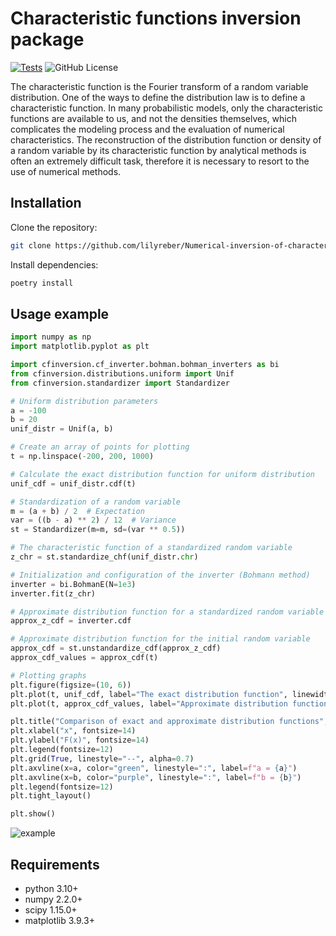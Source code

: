 # Characteristic functions inversion package
[![Tests](https://github.com/lilyreber/Numerical-inversion-of-characteristic-functions/actions/workflows/python-package.yml/badge.svg)](https://github.com/lilyreber/Numerical-inversion-of-characteristic-functions/actions/workflows/python-package.yml)
![GitHub License](https://img.shields.io/github/license/lilyreber/Numerical-inversion-of-characteristic-functions)


The characteristic function is the Fourier transform of a random variable distribution. One of the ways to define the distribution law is to define a characteristic function. In many probabilistic models, only the characteristic functions are available to us, and not the densities themselves, which complicates the modeling process and the evaluation of numerical characteristics. The reconstruction of the distribution function or density of a random variable by its characteristic function by analytical methods is often an extremely difficult task, therefore it is necessary to resort to the use of numerical methods.



## Installation

Clone the repository:

```bash
git clone https://github.com/lilyreber/Numerical-inversion-of-characteristic-functions.git
```

Install dependencies:

```bash
poetry install
```

## Usage example

```python
import numpy as np
import matplotlib.pyplot as plt

import cfinversion.cf_inverter.bohman.bohman_inverters as bi
from cfinversion.distributions.uniform import Unif
from cfinversion.standardizer import Standardizer

# Uniform distribution parameters
a = -100
b = 20
unif_distr = Unif(a, b)

# Create an array of points for plotting
t = np.linspace(-200, 200, 1000)

# Calculate the exact distribution function for uniform distribution 
unif_cdf = unif_distr.cdf(t)

# Standardization of a random variable
m = (a + b) / 2  # Expectation
var = ((b - a) ** 2) / 12  # Variance
st = Standardizer(m=m, sd=(var ** 0.5))

# The characteristic function of a standardized random variable
z_chr = st.standardize_chf(unif_distr.chr)

# Initialization and configuration of the inverter (Bohmann method)
inverter = bi.BohmanE(N=1e3)
inverter.fit(z_chr)

# Approximate distribution function for a standardized random variable
approx_z_cdf = inverter.cdf

# Approximate distribution function for the initial random variable
approx_cdf = st.unstandardize_cdf(approx_z_cdf)
approx_cdf_values = approx_cdf(t)

# Plotting graphs
plt.figure(figsize=(10, 6))
plt.plot(t, unif_cdf, label="The exact distribution function", linewidth=2, color="blue")
plt.plot(t, approx_cdf_values, label="Approximate distribution function", linestyle="--", linewidth=2, color="red")

plt.title("Comparison of exact and approximate distribution functions", fontsize=16)
plt.xlabel("x", fontsize=14)
plt.ylabel("F(x)", fontsize=14)
plt.legend(fontsize=12)
plt.grid(True, linestyle="--", alpha=0.7)
plt.axvline(x=a, color="green", linestyle=":", label=f"a = {a}")
plt.axvline(x=b, color="purple", linestyle=":", label=f"b = {b}")
plt.legend(fontsize=12)
plt.tight_layout()

plt.show()
```
![example](examples/plots/uniform.png)

## Requirements

- python 3.10+
- numpy 2.2.0+
- scipy 1.15.0+
- matplotlib 3.9.3+
